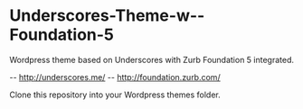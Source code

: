 Underscores-Theme-w--Foundation-5
=================================

Wordpress theme based on Underscores with Zurb Foundation 5 integrated.

-- http://underscores.me/
-- http://foundation.zurb.com/

Clone this repository into your Wordpress themes folder.
